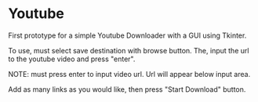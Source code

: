 # Youtube

First prototype for a simple Youtube Downloader with a GUI using Tkinter.

To use, must select save destination with browse button. The, input the url to the youtube video and press "enter".

NOTE: must press enter to input video url. Url will appear below input area. 

Add as many links as you would like, then press "Start Download" button.
